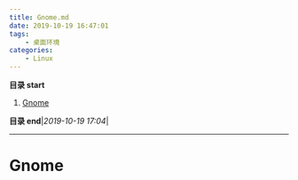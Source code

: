 ```yaml
---
title: Gnome.md
date: 2019-10-19 16:47:01
tags: 
    - 桌面环境
categories:
    - Linux
---
```


**目录 start**
 
1. [Gnome](#gnome)

**目录 end**|_2019-10-19 17:04_|
****************************************
# Gnome
